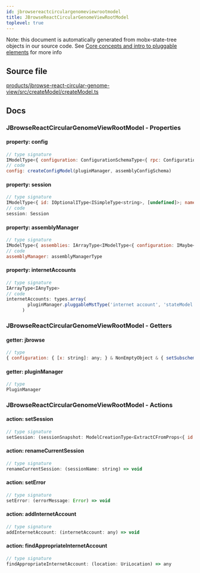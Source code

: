 ```yaml
---
id: jbrowsereactcirculargenomeviewrootmodel
title: JBrowseReactCircularGenomeViewRootModel
toplevel: true
---
```



Note: this document is automatically generated from mobx-state-tree objects in
our source code. See [Core concepts and intro to pluggable
elements](/docs/developer_guide/) for more info



## Source file

[products/jbrowse-react-circular-genome-view/src/createModel/createModel.ts](https://github.com/GMOD/jbrowse-components/blob/main/products/jbrowse-react-circular-genome-view/src/createModel/createModel.ts)


## Docs






### JBrowseReactCircularGenomeViewRootModel - Properties
#### property: config



```js
// type signature
IModelType<{ configuration: ConfigurationSchemaType<{ rpc: ConfigurationSchemaType<{ defaultDriver: { type: string; description: string; defaultValue: string; }; drivers: IOptionalIType<IMapType<ITypeUnion<ModelCreationType<ExtractCFromProps<Record<string, any>>>, ModelSnapshotType<...>, {} & ... 1 more ... & NonEmp...
// code
config: createConfigModel(pluginManager, assemblyConfigSchema)
```

#### property: session



```js
// type signature
IModelType<{ id: IOptionalIType<ISimpleType<string>, [undefined]>; name: ISimpleType<string>; margin: IType<number, number, number>; } & { ...; } & { ...; } & { ...; }, { ...; } & ... 18 more ... & { ...; }, _NotCustomized, _NotCustomized>
// code
session: Session
```

#### property: assemblyManager



```js
// type signature
IModelType<{ assemblies: IArrayType<IModelType<{ configuration: IMaybe<IReferenceType<IAnyType>>; }, { error: unknown; loaded: boolean; loadingP: Promise<void>; volatileRegions: BasicRegion[]; refNameAliases: RefNameAliases; lowerCaseRefNameAliases: RefNameAliases; cytobands: Feature[]; } & ... 4 more ... & { ...; }...
// code
assemblyManager: assemblyManagerType
```

#### property: internetAccounts



```js
// type signature
IArrayType<IAnyType>
// code
internetAccounts: types.array(
        pluginManager.pluggableMstType('internet account', 'stateModel'),
      )
```


### JBrowseReactCircularGenomeViewRootModel - Getters
#### getter: jbrowse



```js
// type
{ configuration: { [x: string]: any; } & NonEmptyObject & { setSubschema(slotName: string, data: unknown): any; } & IStateTreeNode<ConfigurationSchemaType<{ rpc: ConfigurationSchemaType<{ defaultDriver: { type: string; description: string; defaultValue: string; }; drivers: IOptionalIType<...>; }, ConfigurationSchema...
```

#### getter: pluginManager



```js
// type
PluginManager
```





### JBrowseReactCircularGenomeViewRootModel - Actions
#### action: setSession



```js
// type signature
setSession: (sessionSnapshot: ModelCreationType<ExtractCFromProps<{ id: IOptionalIType<ISimpleType<string>, [undefined]>; name: ISimpleType<string>; margin: IType<number, number, number>; } & { ...; } & { ...; } & { ...; }>>) => void
```

#### action: renameCurrentSession



```js
// type signature
renameCurrentSession: (sessionName: string) => void
```

#### action: setError



```js
// type signature
setError: (errorMessage: Error) => void
```

#### action: addInternetAccount



```js
// type signature
addInternetAccount: (internetAccount: any) => void
```

#### action: findAppropriateInternetAccount



```js
// type signature
findAppropriateInternetAccount: (location: UriLocation) => any
```


